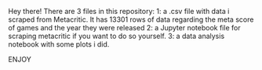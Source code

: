 Hey there!
There are 3 files in this repository:
  1: a .csv file with data i scraped from Metacritic. It has 13301 rows of data regarding the meta score of games and the year they were released
  2: a Jupyter notebook file for scraping metacritic if you want to do so yourself.
  3: a data analysis notebook with some plots i did. 

ENJOY
